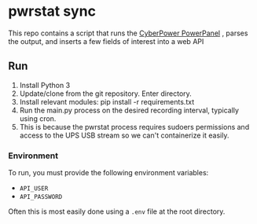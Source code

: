 # pwrstat sync

This repo contains a script that runs the
[CyberPower PowerPanel](https://www.cyberpowersystems.com/product/software/power-panel-personal/powerpanel-for-linux/)
, parses the output, and inserts a few fields of interest into a web API

## Run

1. Install Python 3
2. Update/clone from the git repository. Enter directory.
3. Install relevant modules: pip install -r requirements.txt
4. Run the main.py process on the desired recording interval, typically using cron.
  1. This is because the pwrstat process requires sudoers permissions and access to the UPS USB stream so we can't containerize it easily.

### Environment

To run, you must provide the following environment variables:

- `API_USER`
- `API_PASSWORD`

Often this is most easily done using a `.env` file at the root directory.
